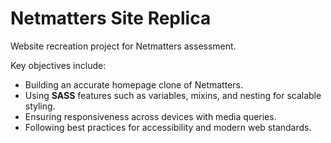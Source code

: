 # Netmatters Site Replica
Website recreation project for Netmatters assessment.

Key objectives include:  
- Building an accurate homepage clone of Netmatters.  
- Using **SASS** features such as variables, mixins, and nesting for scalable styling.  
- Ensuring responsiveness across devices with media queries.  
- Following best practices for accessibility and modern web standards.  
